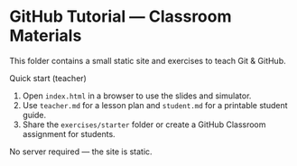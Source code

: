 # GitHub Tutorial — Classroom Materials

This folder contains a small static site and exercises to teach Git & GitHub.

Quick start (teacher)
1. Open `index.html` in a browser to use the slides and simulator.
2. Use `teacher.md` for a lesson plan and `student.md` for a printable student guide.
3. Share the `exercises/starter` folder or create a GitHub Classroom assignment for students.

No server required — the site is static.

